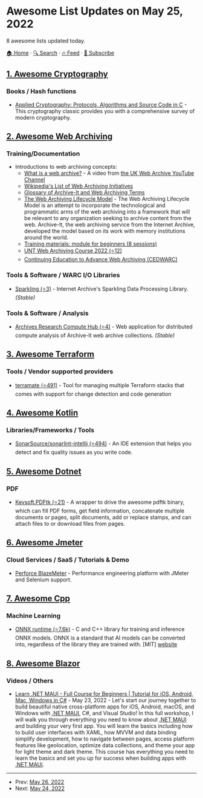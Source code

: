 # Awesome List Updates on May 25, 2022

8 awesome lists updated today.

[🏠 Home](/README.md) · [🔍 Search](https://test.trackawesomelist.com/search/) · [🔥 Feed](https://test.trackawesomelist.com/feed.xml) · [📮 Subscribe](https://trackawesomelist.us17.list-manage.com/subscribe?u=d2f0117aa829c83a63ec63c2f&id=36a103854c)



## [1. Awesome Cryptography](/content/sobolevn/awesome-cryptography/README.md)

### Books / Hash functions

*   [Applied Cryptography: Protocols, Algorithms and Source Code in C](https://www.wiley.com/en-ie/Applied+Cryptography%3A+Protocols%2C+Algorithms+and+Source+Code+in+C%2C+20th+Anniversary+Edition-p-9781119439028) - This cryptography classic provides you with a comprehensive survey of modern cryptography.

## [2. Awesome Web Archiving](/content/iipc/awesome-web-archiving/README.md)

### Training/Documentation

*   Introductions to web archiving concepts:
    *   [What is a web archive?](https://youtu.be/ubDHY-ynWi0) - A video from [the UK Web Archive YouTube Channel](https://www.youtube.com/channel/UCJukhTSw8VRj-VNTpBcqWkw)
    *   [Wikipedia's List of Web Archiving Initiatives](https://en.wikipedia.org/wiki/List_of_Web_archiving_initiatives)
    *   [Glossary of Archive-It and Web Archiving Terms](https://support.archive-it.org/hc/en-us/articles/208111686-Glossary-of-Archive-It-and-Web-Archiving-Terms)
    *   [The Web Archiving Lifecycle Model](https://archive-it.org/blog/post/announcing-the-web-archiving-life-cycle-model/) - The Web Archiving Lifecycle Model is an attempt to incorporate the technological and programmatic arms of the web archiving into a framework that will be relevant to any organization seeking to archive content from the web. Archive-It, the web archiving service from the Internet Archive, developed the model based on its work with memory institutions around the world.
    *   [Training materials: module for beginners (8 sessions)](https://netpreserve.org/web-archiving/training-materials/)
    *   [UNT Web Archiving Course 2022 (⭐12)](https://github.com/vphill/web-archiving-course)
    *   [Continuing Education to Advance Web Archiving (CEDWARC)](https://cedwarc.github.io/)

### Tools & Software / WARC I/O Libraries

*   [Sparkling (⭐3)](https://github.com/internetarchive/Sparkling) - Internet Archive's Sparkling Data Processing Library. *(Stable)*

### Tools & Software / Analysis

*   [Archives Research Compute Hub (⭐4)](https://github.com/internetarchive/arch) - Web application for distributed compute analysis of Archive-It web archive collections. *(Stable)*

## [3. Awesome Terraform](/content/shuaibiyy/awesome-terraform/README.md)

### Tools / Vendor supported providers

*   [terramate (⭐491)](https://github.com/mineiros-io/terramate) - Tool for managing multiple Terraform stacks that comes with support for change detection and code generation

## [4. Awesome Kotlin](/content/KotlinBy/awesome-kotlin/README.md)

### Libraries/Frameworks / Tools

*   [SonarSource/sonarlint-intellij (⭐494)](https://github.com/SonarSource/sonarlint-intellij) - An IDE extension that helps you detect and fix quality issues as you write code.

## [5. Awesome Dotnet](/content/quozd/awesome-dotnet/README.md)

### PDF

*   [Kevsoft.PDFtk (⭐21)](https://github.com/kevbite/Kevsoft.PDFtk) - A wrapper to drive the awesome pdftk binary, which can fill PDF forms, get field information, concatenate multiple documents or pages, split documents, add or replace stamps, and can attach files to or download files from pages.

## [6. Awesome Jmeter](/content/aliesbelik/awesome-jmeter/README.md)

### Cloud Services / SaaS / Tutorials & Demo

*   [Perforce BlazeMeter](https://www.blazemeter.com/) - Performance engineering platform with JMeter and Selenium support.

## [7. Awesome Cpp](/content/fffaraz/awesome-cpp/README.md)

### Machine Learning

*   [ONNX runtime (⭐7.6k)](https://github.com/microsoft/onnxruntime) - C and C++ library for training and inference ONNX models. ONNX is a standard that AI models can be converted into, regardless of the library they are trained with. \[MIT] [website](https://onnxruntime.ai/)

## [8. Awesome Blazor](/content/AdrienTorris/awesome-blazor/README.md)

### Videos / Others

*   [Learn .NET MAUI - Full Course for Beginners | Tutorial for iOS, Android, Mac, Windows in C#](https://www.youtube.com/watch?v=DuNLR_NJv8U) - May 23, 2022 - Let's start our journey together to build beautiful native cross-platform apps for iOS, Android, macOS, and Windows with [.NET MAUI](https://dotnet.microsoft.com/en-us/apps/maui), C#, and Visual Studio! In this full workshop, I will walk you through everything you need to know about [.NET MAUI](https://dotnet.microsoft.com/en-us/apps/maui) and building your very first app. You will learn the basics including how to build user interfaces with XAML, how MVVM and data binding simplify development, how to navigate between pages, access platform features like geolocation, optimize data collections, and theme your app for light theme and dark theme. This course has everything you need to learn the basics and set you up for success when building apps with [.NET MAUI](https://dotnet.microsoft.com/en-us/apps/maui).

---

- Prev: [May 26, 2022](/content/2022/05/26/README.md)
- Next: [May 24, 2022](/content/2022/05/24/README.md)